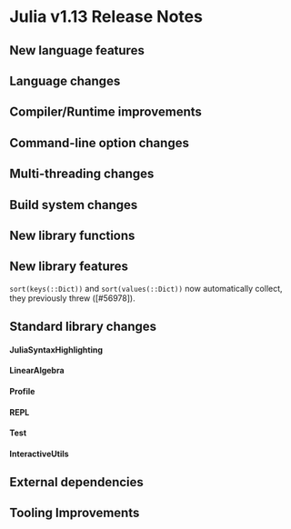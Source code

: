 Julia v1.13 Release Notes
========================

New language features
---------------------

Language changes
----------------

Compiler/Runtime improvements
-----------------------------

Command-line option changes
---------------------------

Multi-threading changes
-----------------------

Build system changes
--------------------

New library functions
---------------------

New library features
--------------------

`sort(keys(::Dict))` and `sort(values(::Dict))` now automatically collect, they previously threw ([#56978]).

Standard library changes
------------------------

#### JuliaSyntaxHighlighting

#### LinearAlgebra

#### Profile

#### REPL

#### Test

#### InteractiveUtils

External dependencies
---------------------

Tooling Improvements
--------------------

<!--- generated by NEWS-update.jl: -->
